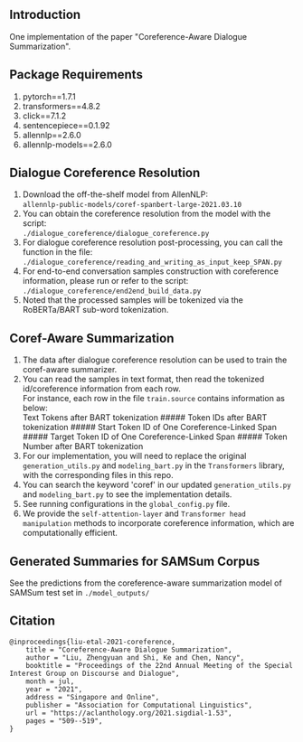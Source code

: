 ## Introduction
One implementation of the paper "Coreference-Aware Dialogue Summarization".

## Package Requirements
1. pytorch==1.7.1
2. transformers==4.8.2
3. click==7.1.2
4. sentencepiece==0.1.92
5. allennlp==2.6.0
6. allennlp-models==2.6.0

## Dialogue Coreference Resolution
1. Download the off-the-shelf model from AllenNLP:  
   `allennlp-public-models/coref-spanbert-large-2021.03.10`
3. You can obtain the coreference resolution from the model with the script:  
   `./dialogue_coreference/dialogue_coreference.py`
5. For dialogue coreference resolution post-processing, you can call the function in the file:  
   `./dialogue_coreference/reading_and_writing_as_input_keep_SPAN.py`
7. For end-to-end conversation samples construction with coreference information, please run or refer to the script:  
   `./dialogue_coreference/end2end_build_data.py`
9. Noted that the processed samples will be tokenized via the RoBERTa/BART sub-word tokenization.

## Coref-Aware Summarization
1. The data after dialogue coreference resolution can be used to train the coref-aware summarizer.
2. You can read the samples in text format, then read the tokenized id/coreference information from each row.  
  For instance, each row in the file `train.source` contains information as below:  
  Text Tokens after BART tokenization ##### Token IDs after BART tokenization ##### Start Token ID of One Coreference-Linked Span ##### Target Token ID of One Coreference-Linked Span ##### Token Number after BART tokenization
3. For our implementation, you will need to replace the original `generation_utils.py` and `modeling_bart.py` in the `Transformers` library, with the corresponding files in this repo.
4. You can search the keyword 'coref' in our updated `generation_utils.py` and `modeling_bart.py` to see the implementation details.
5. See running configurations in the `global_config.py` file.
6. We provide the `self-attention-layer` and `Transformer head manipulation` methods to incorporate coreference information, which are computationally efficient.


## Generated Summaries for SAMSum Corpus
See the predictions from the coreference-aware summarization model of SAMSum test set in `./model_outputs/`

## Citation

```
@inproceedings{liu-etal-2021-coreference,
    title = "Coreference-Aware Dialogue Summarization",
    author = "Liu, Zhengyuan and Shi, Ke and Chen, Nancy",
    booktitle = "Proceedings of the 22nd Annual Meeting of the Special Interest Group on Discourse and Dialogue",
    month = jul,
    year = "2021",
    address = "Singapore and Online",
    publisher = "Association for Computational Linguistics",
    url = "https://aclanthology.org/2021.sigdial-1.53",
    pages = "509--519",
}
```

